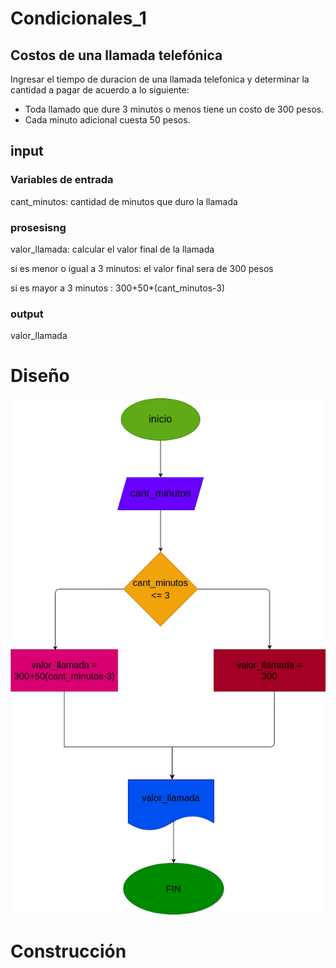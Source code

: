 # Condicionales_1

## Costos de una llamada telefónica

Ingresar el tiempo de duracion de una llamada telefonica y determinar la cantidad a pagar de acuerdo a lo siguiente: 
- Toda llamado que dure 3 minutos o menos tiene un costo de 300 pesos.
- Cada minuto adicional cuesta 50 pesos. 

## input

### Variables de entrada
cant_minutos: cantidad de minutos que duro la llamada
### prosesisng
valor_llamada: calcular el valor final de la llamada

si es menor o igual a 3 minutos: el valor final sera de 300 pesos

si es mayor a 3 minutos : 300+50*(cant_minutos-3)


### output
valor_llamada
# Diseño

![Diagrama de flujo](Diagrama.png "Diagrama de flujo") 
# Construcción



